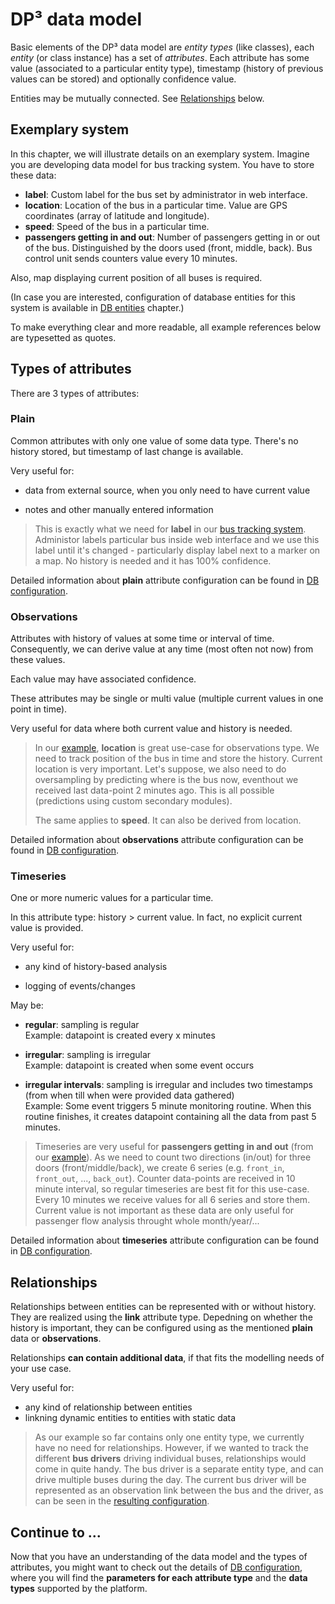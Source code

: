 # DP³ data model

Basic elements of the DP³ data model are *entity types* (like classes), each
*entity* (or class instance) has a set of *attributes*.
Each attribute has some value (associated to a particular entity type),
timestamp (history of previous values can be stored)
and optionally confidence value.

Entities may be mutually connected. See [Relationships](#relationships) below.

## Exemplary system

In this chapter, we will illustrate details on an exemplary system. Imagine you
are developing data model for bus tracking system. You have to store these data:

- **label**: Custom label for the bus set by administrator in web interface.
- **location**: Location of the bus in a particular time. Value are GPS
  coordinates (array of latitude and longitude).
- **speed**: Speed of the bus in a particular time.
- **passengers getting in and out**: Number of passengers getting in or out of
  the bus. Distinguished by the doors used (front, middle, back). Bus control
  unit sends counters value every 10 minutes.

Also, map displaying current position of all buses is required.

(In case you are interested, configuration of database entities for this system
is available in [DB entities](../configuration/db_entities/) chapter.)

To make everything clear and more readable, all example references below are
typesetted as quotes.

## Types of attributes

There are 3 types of attributes:

### Plain

Common attributes with only one value of some data type.
There's no history stored, but timestamp of last change is available.

Very useful for:

- data from external source, when you only need to have current value

- notes and other manually entered information

> This is exactly what we need for **label** in our [bus tracking system](#exemplary-system).
> Administor labels particular bus inside web interface and we use this label
> until it's changed - particularly display label next to a marker on a map.
> No history is needed and it has 100% confidence.

Detailed information about **plain** attribute configuration can be found in [DB configuration](configuration/db_entities.md#plain-specific-parameters).

### Observations

Attributes with history of values at some time or interval of time.
Consequently, we can derive value at any time (most often not now) from these values.

Each value may have associated confidence.

These attributes may be single or multi value (multiple current values in one point in time).

Very useful for data where both current value and history is needed.

> In our [example](#exemplary-system), **location** is great use-case for observations type.
> We need to track position of the bus in time and store the history. Current
> location is very important. Let's suppose, we also need to do oversampling by
> predicting where is the bus now, eventhout we received last data-point 2 minutes
> ago. This is all possible (predictions using custom secondary modules).
>
> The same applies to **speed**. It can also be derived from location.

Detailed information about **observations** attribute configuration can be found in [DB configuration](configuration/db_entities.md#observations-specific-parameters).

### Timeseries

One or more numeric values for a particular time.

In this attribute type: history > current value.
In fact, no explicit current value is provided.

Very useful for:

- any kind of history-based analysis

- logging of events/changes

May be:

- **regular**: sampling is regular  
  Example: datapoint is created every x minutes

- **irregular**: sampling is irregular  
  Example: datapoint is created when some event occurs

- **irregular intervals**: sampling is irregular and includes two timestamps (from when till when were provided data gathered)  
  Example: Some event triggers 5 minute monitoring routine. When this routine finishes, it creates datapoint containing all the data from past 5 minutes.

> Timeseries are very useful for **passengers getting in and out** (from our [example](#exemplary-system)).
> As we need to count two directions (in/out) for three doors (front/middle/back),
> we create 6 series (e.g. `front_in`, `front_out`, ..., `back_out`).
> Counter data-points are received in 10 minute interval, so regular timeseries
> are best fit for this use-case.
> Every 10 minutes we receive values for all 6 series and store them.
> Current value is not important as these data are only useful for passenger
> flow analysis throught whole month/year/...

Detailed information about **timeseries** attribute configuration can be found in [DB configuration](configuration/db_entities.md#timeseries-specific-parameters).

## Relationships

Relationships between entities can be represented with or without history.
They are realized using the **link** attribute type.
Depedning on whether the history is important, they can be configured using as the mentioned
**plain** data or **observations**.

Relationships **can contain additional data**, if that fits the modelling needs of your use case. 

Very useful for:

- any kind of relationship between entities
- linkning dynamic entities to entities with static data

> As our example so far contains only one entity type, we currently have no need for relationships.
> However, if we wanted to track the different **bus drivers** driving individual buses, 
> relationships would come in quite handy. 
> The bus driver is a separate entity type, and can drive multiple buses during the day.
> The current bus driver will be represented as an observation link between the bus and the driver,
> as can be seen in the [resulting configuration](../configuration/db_entities/).

[//]: # (TODO more info?)

## Continue to ...

Now that you have an understanding of the data model and the types of attributes,
you might want to check out the details of [DB configuration](../configuration/db_entities/),
where you will find the **parameters for each attribute type**
and the **data types** supported by the platform.

